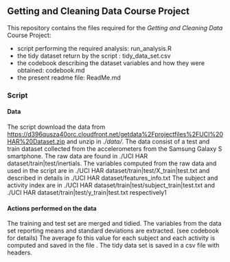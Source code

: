## Getting and Cleaning Data Course Project

This repository contains the files required for the *Getting and Cleaning Data* Course Project:
- script performing the required analysis: run_analysis.R
- the tidy dataset return by the script : tidy_data_set.csv
- the codebook describing the dataset variables and how they were obtained: codebook.md
- the present readme file: ReadMe.md

### Script

#### Data
The script download the data from https://d396qusza40orc.cloudfront.net/getdata%2Fprojectfiles%2FUCI%20HAR%20Dataset.zip and unzip in *./data/*.
The data consist of a test and train dataset collected from the accelerometers from the Samsung Galaxy S smartphone.
The raw data are found in ./UCI HAR dataset/train|test/inertials.
The variables computed from the raw data and used in the script are in  ./UCI HAR dataset/train|test/X_train|test.txt and described in details in  ./UCI HAR dataset/features_info.txt
The subject and activity index are in ./UCI HAR dataset/train|test/subject_train|test.txt and ./UCI HAR dataset/train|test/y_train|test.txt respectively1

#### Actions performed on the data
The training and test set are merged and tidied.
The variables from the data set reporting means and standard deviations are extracted. (see codebook for details)
The average fo this value for each subject and each activity is computed and saved in the file .
The tidy data set is saved in a csv file with headers.